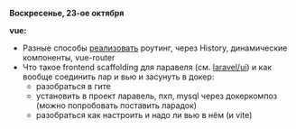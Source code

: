 
**Воскресенье, 23-ое октября**

**vue:**
-  Разные способы [реализовать](https://vuejs.org/guide/scaling-up/routing.html#simple-routing-from-scratch) роутинг, через History, динамические компоненты, vue-router
-  Что такое frontend scaffolding для ларавеля (см. [laravel/ui](https://github.com/laravel/ui#introduction)) и как вообще соединить лар и вью и засунуть в докер:
	-  разобраться в гите
	-  установить в проект ларавель, пхп, mysql через докеркомпоз (можно попробовать поставить ларадок)
	-  разобраться как настроить и надо ли вью в нём (и vite)